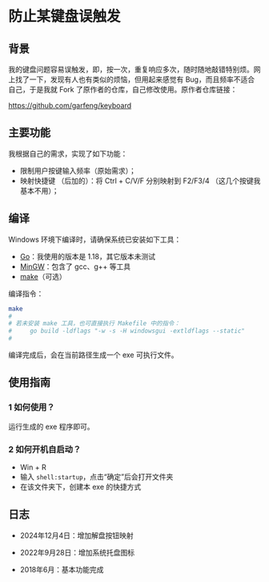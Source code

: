 # 防止某键盘误触发

## 背景

​	我的键盘问题容易误触发，即，按一次，重复响应多次，随时随地敲错特别烦。网上找了一下，发现有人也有类似的烦恼，但用起来感觉有 Bug，而且频率不适合自己，于是我就 Fork 了原作者的仓库，自己修改使用。原作者仓库链接：

https://github.com/garfeng/keyboard



## 主要功能

我根据自己的需求，实现了如下功能：

- 限制用户按键输入频率（原始需求）；
- 映射快捷键 （后加的）：将 Ctrl + C/V/F 分别映射到 F2/F3/4 （这几个按键我基本不用）；



## 编译

Windows 环境下编译时，请确保系统已安装如下工具：
- [Go](https://go.dev/dl/)：我使用的版本是 1.18，其它版本未测试
- [MinGW](https://www.mingw-w64.org/)：包含了 gcc、g++ 等工具
- [make](https://gnuwin32.sourceforge.net/packages/make.htm)（可选）

编译指令：
```bash
make
#
# 若未安装 make 工具，也可直接执行 Makefile 中的指令：
#     go build -ldflags "-w -s -H windowsgui -extldflags --static"
#
```

编译完成后，会在当前路径生成一个 exe 可执行文件。



## 使用指南

### 1 如何使用？

运行生成的 exe 程序即可。

### 2 如何开机自启动？

- Win + R
- 输入 `shell:startup`，点击“确定”后会打开文件夹
- 在该文件夹下，创建本 exe 的快捷方式



## 日志

* 2024年12月4日：增加解盘按钮映射

* 2022年9月28日：增加系统托盘图标

* 2018年6月：基本功能完成